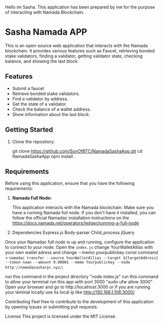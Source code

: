 Hello im Sasha.
This application has been prepared by me for the purpose of interacting with Namada Blockchain.
# Sasha Namada APP

This is an open-source web application that interacts with the Namada blockchain. It provides various features such as Faucet, retrieving bonded stake validators, finding a validator, getting validator state, checking balance, and showing the last block.

## Features

- Submit a faucet
- Retrieve bonded stake validators.
- Find a validator by address.
- Get the state of a validator.
- Check the balance of a wallet address.
- Show information about the last block.

## Getting Started

1. Clone the repository:

   git clone https://github.com/SonOfBTC/NamadaSashaApp.git
   cd NamadaSashaApp
   npm install
   .
   
## Requirements

Before using this application, ensure that you have the following requirements:

1. **Namada Full Node:**

   This application interacts with the Namada blockchain. Make sure you have a running Namada full node. If you don't have it installed, you can follow the official Namadac installation instructions on the https://docs.namada.net/operators/ledger/running-a-full-node
   
 2. Dependencies
Express.js
Body-parser
Child_process
jQuery

   Once your Namadac full node is up and running, configure the application to connect to your node. Open the `index.js` change YourWalletAllias with your own wallet adress and change --memo yourpublickey
   const command = `namadac transfer --source YourWalletAllias --target ${targetAddress} --token naan --amount 0.00001 --memo Yourpublickey --node http://namadasasharpc.xyz/`;

   run this command in the project directory "node index.js"
   run this command to allow your terminal run this app with port 3000 "sudo ufw allow 3000"
   Open your browser and go to http://localhost:3000 or if you are running your teminal locally use its local ip like http://192.168.1.106:3000/

   Contributing
Feel free to contribute to the development of this application by opening issues or submitting pull requests.

License
This project is licensed under the MIT License.

